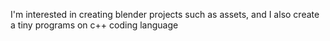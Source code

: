 I'm interested in creating blender projects such as assets,
and I also create a tiny programs on c++ coding language
